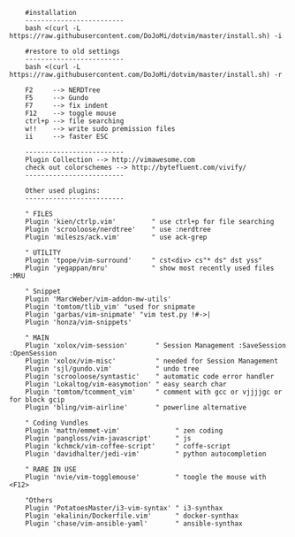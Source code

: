 	
		#installation
		-------------------------
		bash <(curl -L https://raw.githubusercontent.com/DoJoMi/dotvim/master/install.sh) -i
		
		#restore to old settings
		-------------------------
		bash <(curl -L https://raw.githubusercontent.com/DoJoMi/dotvim/master/install.sh) -r
		
		F2     --> NERDTree
		F5     --> Gundo
		F7     --> fix indent
		F12    --> toggle mouse
		ctrl+p --> file searching
		w!!    --> write sudo premission files
		ii     --> faster ESC
		
		-------------------------
		Plugin Collection --> http://vimawesome.com
		check out colorschemes --> http://bytefluent.com/vivify/
		-------------------------
		
		Other used plugins:
		-------------------------
		
		" FILES
		Plugin 'kien/ctrlp.vim'         " use ctrl+p for file searching
		Plugin 'scrooloose/nerdtree'    " use :nerdtree
		Plugin 'mileszs/ack.vim'        " use ack-grep 

		" UTILITY
		Plugin 'tpope/vim-surround'     " cst<div> cs"* ds" dst yss"
		Plugin 'yegappan/mru'           " show most recently used files :MRU
		
		" Snippet
		Plugin 'MarcWeber/vim-addon-mw-utils'
		Plugin 'tomtom/tlib_vim' "used for snipmate
		Plugin 'garbas/vim-snipmate' "vim test.py !#->|
		Plugin 'honza/vim-snippets'

		" MAIN
		Plugin 'xolox/vim-session'       " Session Management :SaveSession :OpenSession
		Plugin 'xolox/vim-misc'          " needed for Session Management
		Plugin 'sjl/gundo.vim'           " undo tree
		Plugin 'scrooloose/syntastic'    " automatic code error handler
		Plugin 'Lokaltog/vim-easymotion' " easy search char 
		Plugin 'tomtom/tcomment_vim'     " comment with gcc or vjjjjgc or for block gcip
		Plugin 'bling/vim-airline'       " powerline alternative
		
		" Coding Vundles
		Plugin 'mattn/emmet-vim'              " zen coding
		Plugin 'pangloss/vim-javascript'      " js
		Plugin 'kchmck/vim-coffee-script'     " coffe-script
		Plugin 'davidhalter/jedi-vim'         " python autocompletion

		" RARE IN USE
		Plugin 'nvie/vim-togglemouse'         " toogle the mouse with <F12>
		
		"Others
		Plugin 'PotatoesMaster/i3-vim-syntax' " i3-synthax
		Plugin 'ekalinin/Dockerfile.vim'      " docker-synthax
		Plugin 'chase/vim-ansible-yaml'       " ansible-synthax
		
		